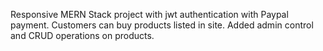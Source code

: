 Responsive MERN Stack project with jwt authentication with Paypal payment. Customers can buy products listed in site. Added admin control and CRUD operations on products.
